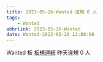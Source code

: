 ```yaml
---
title: 2023-05-26-Wanted 違規 0 人
tags:
    - Wanted
abbrlink: 2023-05-26-Wanted
date: Wanted-2023-05-26 12:00:00
---
```

Wanted 板 [板規連結](https://www.ptt.cc/bbs/Wanted/M.1608829773.A.D3B.html)
昨天違規 0 人
